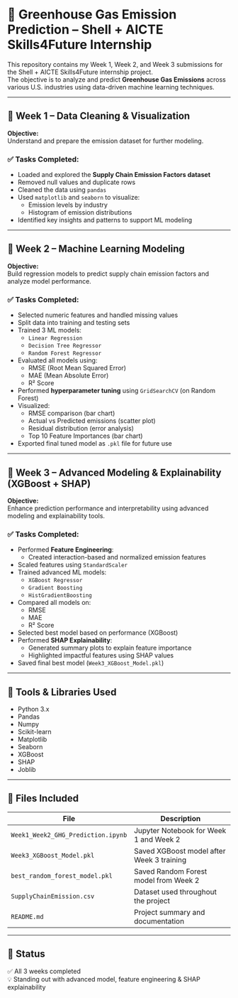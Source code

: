 # 🌱 Greenhouse Gas Emission Prediction – Shell + AICTE Skills4Future Internship

This repository contains my Week 1, Week 2, and Week 3 submissions for the Shell + AICTE Skills4Future internship project.  
The objective is to analyze and predict **Greenhouse Gas Emissions** across various U.S. industries using data-driven machine learning techniques.

---

## 📘 Week 1 – Data Cleaning & Visualization

**Objective:**  
Understand and prepare the emission dataset for further modeling.

### ✅ Tasks Completed:
- Loaded and explored the **Supply Chain Emission Factors dataset**
- Removed null values and duplicate rows
- Cleaned the data using `pandas`
- Used `matplotlib` and `seaborn` to visualize:
  - Emission levels by industry
  - Histogram of emission distributions
- Identified key insights and patterns to support ML modeling

---

## 🤖 Week 2 – Machine Learning Modeling

**Objective:**  
Build regression models to predict supply chain emission factors and analyze model performance.

### ✅ Tasks Completed:
- Selected numeric features and handled missing values
- Split data into training and testing sets
- Trained 3 ML models:
  - `Linear Regression`
  - `Decision Tree Regressor`
  - `Random Forest Regressor`
- Evaluated all models using:
  - RMSE (Root Mean Squared Error)
  - MAE (Mean Absolute Error)
  - R² Score
- Performed **hyperparameter tuning** using `GridSearchCV` (on Random Forest)
- Visualized:
  - RMSE comparison (bar chart)
  - Actual vs Predicted emissions (scatter plot)
  - Residual distribution (error analysis)
  - Top 10 Feature Importances (bar chart)
- Exported final tuned model as `.pkl` file for future use

---

## 🚀 Week 3 – Advanced Modeling & Explainability (XGBoost + SHAP)

**Objective:**  
Enhance prediction performance and interpretability using advanced modeling and explainability tools.

### ✅ Tasks Completed:
- Performed **Feature Engineering**:
  - Created interaction-based and normalized emission features
- Scaled features using `StandardScaler`
- Trained advanced ML models:
  - `XGBoost Regressor`
  - `Gradient Boosting`
  - `HistGradientBoosting`
- Compared all models on:
  - RMSE
  - MAE
  - R² Score
- Selected best model based on performance (XGBoost)
- Performed **SHAP Explainability**:
  - Generated summary plots to explain feature importance
  - Highlighted impactful features using SHAP values
- Saved final best model (`Week3_XGBoost_Model.pkl`)

---

## 🧰 Tools & Libraries Used

- Python 3.x
- Pandas
- Numpy
- Scikit-learn
- Matplotlib
- Seaborn
- XGBoost
- SHAP
- Joblib

---

## 📂 Files Included

| File                          | Description                                           |
|-------------------------------|-------------------------------------------------------|
| `Week1_Week2_GHG_Prediction.ipynb` | Jupyter Notebook for Week 1 and Week 2                |
| `Week3_XGBoost_Model.pkl`     | Saved XGBoost model after Week 3 training             |
| `best_random_forest_model.pkl`| Saved Random Forest model from Week 2                 |
| `SupplyChainEmission.csv`     | Dataset used throughout the project                   |
| `README.md`                   | Project summary and documentation                     |

---

## 📌 Status
✅ All 3 weeks completed    
💡 Standing out with advanced model, feature engineering & SHAP explainability

